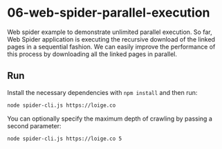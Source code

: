 # 06-web-spider-parallel-execution

Web spider example to demonstrate unlimited parallel execution.
So far, Web Spider application is executing the recursive download of the linked pages in a sequential fashion. We can easily improve the performance of this process by downloading all the linked pages in parallel.

## Run

Install the necessary dependencies with `npm install` and then run:

```bash
node spider-cli.js https://loige.co
```

You can optionally specify the maximum depth of crawling by passing a second parameter:

```bash
node spider-cli.js https://loige.co 5
```

